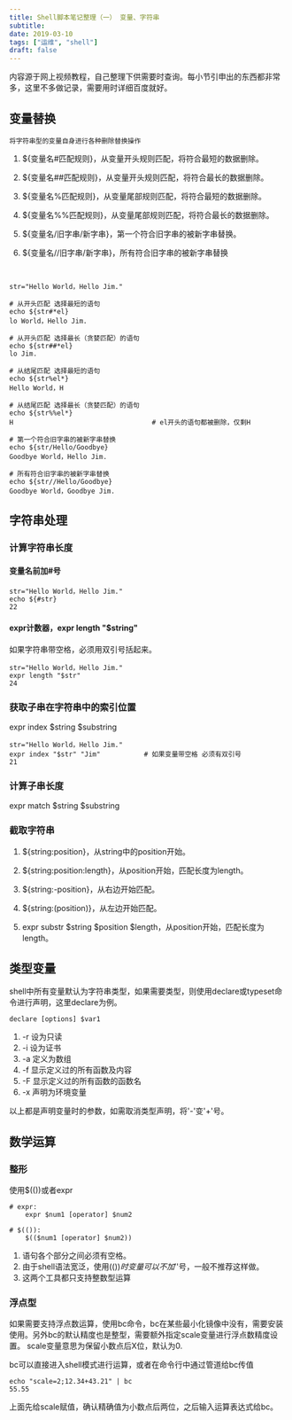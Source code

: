 ```yaml
---
title: Shell脚本笔记整理（一） 变量、字符串
subtitle: 
date: 2019-03-10
tags: ["运维", "shell"]
draft: false
---
```


内容源于网上视频教程，自己整理下供需要时查询。每小节引申出的东西都非常多，这里不多做记录，需要用时详细百度就好。

<!--more-->

## 变量替换

```
将字符串型的变量自身进行各种删除替换操作
```

1. ${变量名#匹配规则}，从变量开头规则匹配，将符合最短的数据删除。

2. ${变量名##匹配规则}，从变量开头规则匹配，将符合最长的数据删除。
    
3. ${变量名%匹配规则}，从变量尾部规则匹配，将符合最短的数据删除。

4. ${变量名%%匹配规则}，从变量尾部规则匹配，将符合最长的数据删除。
    
5. ${变量名/旧字串/新字串}，第一个符合旧字串的被新字串替换。
    
6. ${变量名//旧字串/新字串}，所有符合旧字串的被新字串替换

```shell


str="Hello World，Hello Jim."

# 从开头匹配 选择最短的语句
echo ${str#*el}
lo World，Hello Jim.

# 从开头匹配 选择最长（贪婪匹配）的语句
echo ${str##*el}
lo Jim.

# 从结尾匹配 选择最短的语句
echo ${str%el*}
Hello World，H

# 从结尾匹配 选择最长（贪婪匹配）的语句
echo ${str%%el*}
H                                   # el开头的语句都被删除，仅剩H

# 第一个符合旧字串的被新字串替换
echo ${str/Hello/Goodbye}
Goodbye World，Hello Jim.

# 所有符合旧字串的被新字串替换
echo ${str//Hello/Goodbye}
Goodbye World，Goodbye Jim.
```

## 字符串处理

### 计算字符串长度

#### 变量名前加#号

```shell
str="Hello World，Hello Jim."
echo ${#str}
22
```

#### expr计数器，expr length "$string"

如果字符串带空格，必须用双引号括起来。

```shell
str="Hello World，Hello Jim."
expr length "$str"
24
```

### 获取子串在字符串中的索引位置

expr index $string $substring

```shell
str="Hello World，Hello Jim."
expr index "$str" "Jim"           # 如果变量带空格 必须有双引号
21
```

### 计算子串长度

expr match $string $substring

### 截取字符串

1. ${string:position}，从string中的position开始。

2. ${string:position:length}，从position开始，匹配长度为length。

3. ${string:-position}，从右边开始匹配。

4. ${string:(position)}，从左边开始匹配。

5. expr substr $string $position $length，从position开始，匹配长度为length。


## 类型变量

shell中所有变量默认为字符串类型，如果需要类型，则使用declare或typeset命令进行声明，这里declare为例。

```
declare [options] $var1
```

1. -r 设为只读
2. -i 设为证书
3. -a 定义为数组
4. -f 显示定义过的所有函数及内容
5. -F 显示定义过的所有函数的函数名
6. -x 声明为环境变量

以上都是声明变量时的参数，如需取消类型声明，将'-'变'+'号。

## 数学运算
### 整形

使用$(())或者expr

```shell
# expr:
    expr $num1 [operator] $num2

# $(()):
    $(($num1 [operator] $num2))
```

1. 语句各个部分之间必须有空格。
2. 由于shell语法宽泛，使用$(())时变量可以不加'$'号，一般不推荐这样做。
3. 这两个工具都只支持整数型运算

### 浮点型

如果需要支持浮点数运算，使用bc命令，bc在某些最小化镜像中没有，需要安装使用。另外bc的默认精度也是整型，需要额外指定scale变量进行浮点数精度设置。
scale变量意思为保留小数点后X位，默认为0.

bc可以直接进入shell模式进行运算，或者在命令行中通过管道给bc传值

```shell
echo "scale=2;12.34+43.21" | bc
55.55
```

上面先给scale赋值，确认精确值为小数点后两位，之后输入运算表达式给bc。